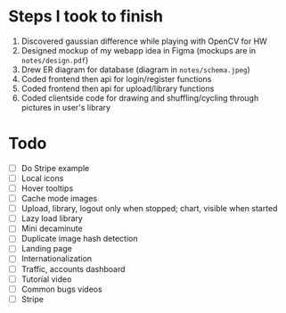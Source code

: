 # Steps I took to finish
1. Discovered gaussian difference while playing with OpenCV for HW
2. Designed mockup of my webapp idea in Figma (mockups are in ```notes/design.pdf```)
3. Drew ER diagram for database (diagram in ```notes/schema.jpeg```)
4. Coded frontend then api for login/register functions
5. Coded frontend then api for upload/library functions
6. Coded clientside code for drawing and shuffling/cycling through pictures in user's library

# Todo
- [ ] Do Stripe example
- [ ] Local icons
- [ ] Hover tooltips
- [ ] Cache mode images
- [ ] Upload, library, logout only when stopped; chart, visible when started
- [ ] Lazy load library
- [ ] Mini decaminute
- [ ] Duplicate image hash detection
- [ ] Landing page
- [ ] Internationalization
- [ ] Traffic, accounts dashboard
- [ ] Tutorial video
- [ ] Common bugs videos
- [ ] Stripe